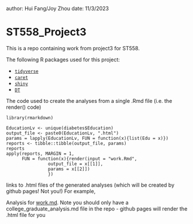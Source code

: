 author: Hui Fang/Joy Zhou
date: 11/3/2023
# ST558_Project3

This is a repo containing work from project3 for ST558.

The following R packages used for this project:
+ [`tidyverse`](https://www.tidyverse.org/)  
+ [`caret`](https://cran.r-project.org/web/packages/caret/)
+ [`shiny`](https://cran.r-project.org/web/packages/shiny/index.html)
+ [`DT`](https://rstudio.github.io/DT/)

The code used to create the analyses from a single .Rmd file (i.e. the render() code)
```{r}
library(rmarkdown)

EducationLv <- unique(diabetes$Education)
output_file <- paste0(EducationLv, ".html")
params = lapply(EducationLv, FUN = function(x){list(Edu = x)})
reports <- tibble::tibble(output_file, params)
reports
apply(reports, MARGIN = 1,
      FUN = function(x){render(input = "work.Rmd", 
				output_file = x[[1]], 
				params = x[[2]])
 				})
```
 				
links to .html files of the generated analyses (which will be created by github pages! Not you!)
For example,

Analysis for [work.md]("work.md"). Note you should only have a college_graduate_analysis.md file in the repo - github pages will render the .html file for you              
